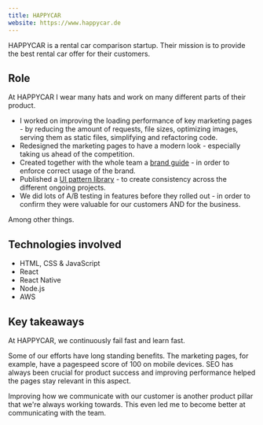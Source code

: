 ```yaml
---
title: HAPPYCAR
website: https://www.happycar.de
---
```


HAPPYCAR is a rental car comparison startup. Their mission is to provide the best
rental car offer for their customers.

## Role

At HAPPYCAR I wear many hats and work on many different parts of their product.

- I worked on improving the loading performance of key marketing pages - by reducing the amount of requests, file sizes, optimizing images, serving them as static files, simplifying and refactoring code.
- Redesigned the marketing pages to have a modern look - especially taking us ahead of the competition.
- Created together with the whole team a [brand guide](https://brand.happycar.de/) - in order to enforce correct usage of the brand.
- Published a [UI pattern library](https://happycar.github.io/happycar-ui/) - to create consistency across the different ongoing projects.
- We did lots of A/B testing in features before they rolled out - in order to confirm they were valuable for our customers AND for the business.

Among other things.

## Technologies involved

- HTML, CSS &amp; JavaScript
- React
- React Native
- Node.js
- AWS

## Key takeaways

At HAPPYCAR, we continuously fail fast and learn fast.

Some of our efforts have long standing benefits. The marketing pages, for example, have a pagespeed score of 100 on mobile devices. SEO has always been crucial for
product success and improving performance helped the pages stay relevant in this aspect.

Improving how we communicate with our customer is another product pillar that we're always working towards. This even led me to become better at communicating with the team.
